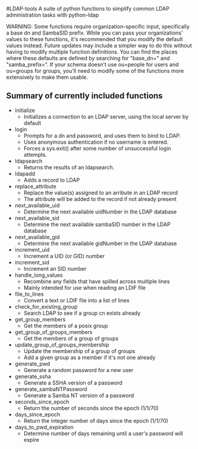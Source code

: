 #LDAP-tools
A suite of python functions to simplify common LDAP administration tasks with python-ldap

WARNING: Some functions require organization-specific input, specifically a base dn and SambaSID prefix.
While you can pass your organizations' values to these functions, it's recommended that you modify the default values instead.
Future updates may include a simpler way to do this without having to modify multiple function definitions.
You can find the places where these defaults are defined by searching for "base_dn=" and "samba_prefix=".
If your schema doesn't use ou=people for users and ou=groups for groups, you'll need to modify some of the functions more extensively to make them usable.


Summary of currently included functions
---------------------------------------
- initialize
	- Initializes a connection to an LDAP server, using the local server by default
- login
	- Prompts for a dn and password, and uses them to bind to LDAP.
	- Uses anonymous authentication if no username is entered.
	- Forces a sys.exit() after some number of unsuccessful login attempts.
- ldapsearch
	- Returns the results of an ldapsearch.
- ldapadd
	- Adds a record to LDAP
- replace_attribute
	- Replace the value(s) assigned to an arribute in an LDAP record
	- The attribute will be added to the record if not already present
- next_available_uid
	- Determine the next available uidNumber in the LDAP database
- next_available_sid
	- Determine the next available sambaSID number in the LDAP database
- next_available_gid
	- Determine the next available gidNumber in the LDAP database
- increment_uid
	- Increment a UID (or GID) number
- increment_sid
	- Increment an SID number
- handle_long_values
	- Recombine any fields that have spilled across multiple lines
	- Mainly intended for use when reading an LDIF file
- file_to_lines
	- Convert a text or LDIF file into a list of lines
- check_for_existing_group
	- Search LDAP to see if a group cn exists already
- get_group_members
	- Get the members of a posix group
- get_group_of_groups_members
	- Get the members of a group of groups
- update_group_of_groups_membership
	- Update the membership of a group of groups
	- Add a given group as a member if it's not one already
- generate_pwd
	- Generate a random password for a new user
- generate_ssha
	- Generate a SSHA version of a password
- generate_sambaNTPassword
	- Generate a Samba NT version of a password
- seconds_since_epoch
	- Return the number of seconds since the epoch (1/1/70)
- days_since_epoch
	- Return the integer number of days since the epoch (1/1/70)
- days_to_pwd_expiration
	- Determine number of days remaining until a user's password will expire
